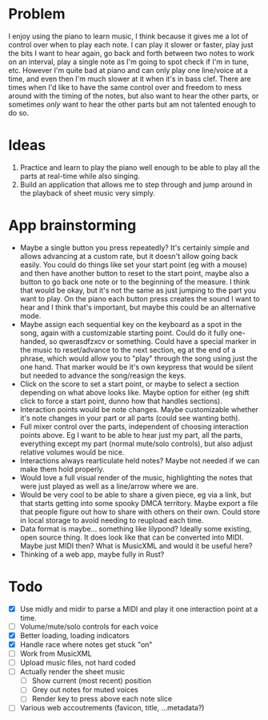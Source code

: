 # Problem
I enjoy using the piano to learn music, I think because it gives me a lot of control over when to play each note. I can play it slower or faster, play just the bits I want to hear again, go back and forth between two notes to work on an interval, play a single note as I'm going to spot check if I'm in tune, etc. However I'm quite bad at piano and can only play one line/voice at a time, and even then I'm much slower at it when it's in bass clef. There are times when I'd like to have the same control over and freedom to mess around with the timing of the notes, but also want to hear the other parts, or sometimes *only* want to hear the other parts but am not talented enough to do so.

# Ideas
1. Practice and learn to play the piano well enough to be able to play all the parts at real-time while also singing.
2. Build an application that allows me to step through and jump around in the playback of sheet music very simply.

# App brainstorming
- Maybe a single button you press repeatedly? It's certainly simple and allows advancing at a custom rate, but it doesn't allow going back easily. You could do things like set your start point (eg with a mouse) and then have another button to reset to the start point, maybe also a button to go back one note or to the beginning of the measure. I think that would be okay, but it's not the same as just jumping to the part you want to play. On the piano each button press creates the sound I want to hear and I think that's important, but maybe this could be an alternative mode.
- Maybe assign each sequential key on the keyboard as a spot in the song, again with a customizable starting point. Could do it fully one-handed, so qwerasdfzxcv or something. Could have a special marker in the music to reset/advance to the next section, eg at the end of a phrase, which would allow you to "play" through the song using just the one hand. That marker would be it's own keypress that would be silent but needed to advance the song/reasign the keys.
- Click on the score to set a start point, or maybe to select a section depending on what above looks like. Maybe option for either (eg shift click to force a start point, dunno how that handles sections).
- Interaction points would be note changes. Maybe customizable whether it's note changes in your part or all parts (could see wanting both).
- Full mixer control over the parts, independent of choosing interaction points above. Eg I want to be able to hear just my part, all the parts, everything except my part (normal mute/solo controls), but also adjust relative volumes would be nice.
- Interactions always rearticulate held notes? Maybe not needed if we can make them hold properly.
- Would love a full visual render of the music, highlighting the notes that were just played as well as a line/arrow where we are.
- Would be very cool to be able to share a given piece, eg via a link, but that starts getting into some spooky DMCA territory. Maybe export a file that people figure out how to share with others on their own. Could store in local storage to avoid needing to reupload each time.
- Data format is maybe... something like lilypond? Ideally some existing, open source thing. It does look like that can be converted into MIDI. Maybe just MIDI then? What is MusicXML and would it be useful here?
- Thinking of a web app, maybe fully in Rust?

# Todo
- [x] Use midly and midir to parse a MIDI and play it one interaction point at a time.
- [ ] Volume/mute/solo controls for each voice
- [x] Better loading, loading indicators
- [x] Handle race where notes get stuck "on"
- [ ] Work from MusicXML
- [ ] Upload music files, not hard coded
- [ ] Actually render the sheet music
  - [ ] Show current (most recent) position
  - [ ] Grey out notes for muted voices
  - [ ] Render key to press above each note slice
- [ ] Various web accoutrements (favicon, title, ...metadata?)
